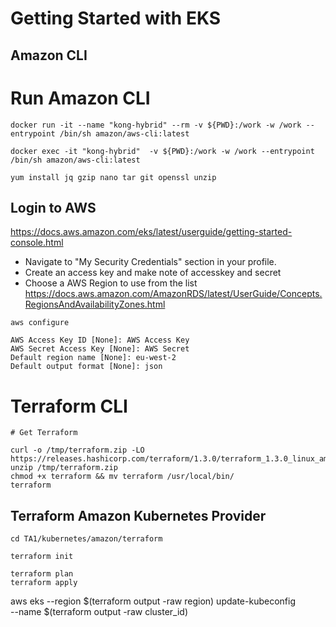 # Getting Started with EKS

## Amazon CLI

# Run Amazon CLI
```
docker run -it --name "kong-hybrid" --rm -v ${PWD}:/work -w /work --entrypoint /bin/sh amazon/aws-cli:latest

docker exec -it "kong-hybrid"  -v ${PWD}:/work -w /work --entrypoint /bin/sh amazon/aws-cli:latest

yum install jq gzip nano tar git openssl unzip
```

## Login to AWS

https://docs.aws.amazon.com/eks/latest/userguide/getting-started-console.html


- Navigate to "My Security Credentials" section in your profile. 
- Create an access key and make note of accesskey and secret
- Choose a AWS Region to use from the list
https://docs.aws.amazon.com/AmazonRDS/latest/UserGuide/Concepts.RegionsAndAvailabilityZones.html

```
aws configure

AWS Access Key ID [None]: AWS Access Key
AWS Secret Access Key [None]: AWS Secret
Default region name [None]: eu-west-2
Default output format [None]: json

```

# Terraform CLI 

```
# Get Terraform

curl -o /tmp/terraform.zip -LO https://releases.hashicorp.com/terraform/1.3.0/terraform_1.3.0_linux_amd64.zip
unzip /tmp/terraform.zip
chmod +x terraform && mv terraform /usr/local/bin/
terraform
```

## Terraform Amazon Kubernetes Provider 

```
cd TA1/kubernetes/amazon/terraform

terraform init

terraform plan
terraform apply

```

aws eks --region $(terraform output -raw region) update-kubeconfig \
    --name $(terraform output -raw cluster_id)
